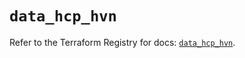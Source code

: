 # `data_hcp_hvn`

Refer to the Terraform Registry for docs: [`data_hcp_hvn`](https://registry.terraform.io/providers/hashicorp/hcp/0.90.0/docs/data-sources/hvn).
